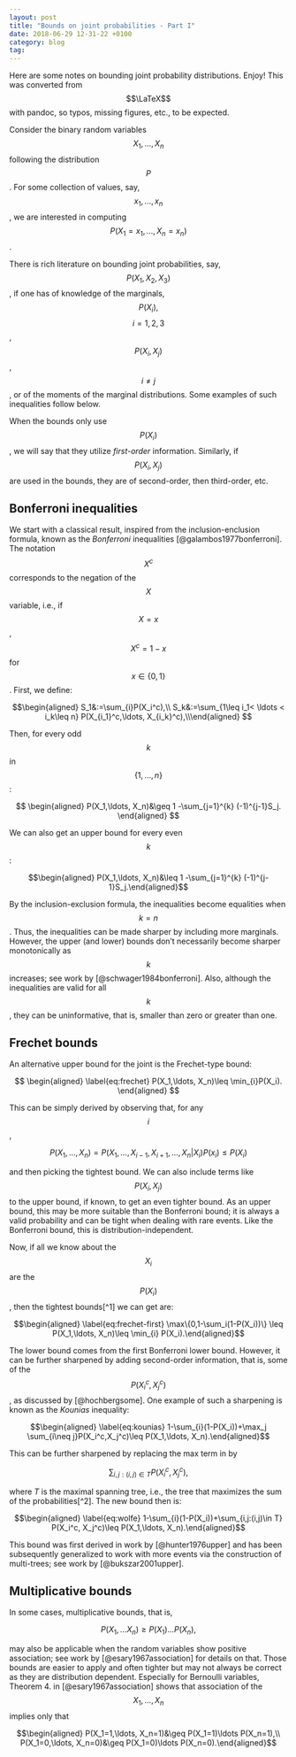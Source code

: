 ```yaml
---
layout: post
title: "Bounds on joint probabilities - Part I"
date: 2018-06-29 12-31-22 +0100
category: blog 
tag:  
---
```


Here are some notes on bounding joint probability distributions. Enjoy! This was
converted from $$\LaTeX$$ with pandoc, so typos, missing figures, etc., to be expected. 

Consider the binary random variables $$X_1, \ldots, X_n$$ following the
distribution $$P$$. For some collection of values, say,
$$x_1, \ldots, x_n$$, we are interested in computing
$$P(X_1=x_1,\ldots, X_n=x_n)$$.

There is rich literature on bounding joint probabilities, say, $$P(X_1,X_2,X_3)$$, if one has of
knowledge of the marginals, $$P(X_i),$$ $$i=1,2,3$$, $$ P(X_{i},X_j)$$,
$$i\neq j$$, or of the moments of the marginal distributions. Some
examples of such inequalities follow below.

When the bounds only use $$P(X_i)$$, we will say that they utilize
*first-order* information. Similarly, if $$P(X_i, X_j)$$ are used in the
bounds, they are of second-order, then third-order, etc.

Bonferroni inequalities
-----------------------

We start with a classical result, inspired from the inclusion-enclusion
formula, known as the *Bonferroni* 
inequalities [@galambos1977bonferroni]. The notation $$X^c$$ corresponds
to the negation of the $$X$$ variable, i.e., if $$X=x$$, $$X^c=1-x$$ for
$$x\in \{0,1\}$$. First, we define:

$$\begin{aligned}
  S_1&:=\sum_{i}P(X_i^c),\\
  S_k&:=\sum_{1\leq i_1< \ldots < i_k\leq n} P(X_{i_1}^c,\ldots, X_{i_k}^c),\\\end{aligned}
$$
  
Then, for every odd $$k$$ in $$\{1,\ldots, n\}$$: 

$$
\begin{aligned}
  P(X_1,\ldots, X_n)&\geq 1 -\sum_{j=1}^{k} (-1)^{j-1}S_j.
\end{aligned}
$$
  
We can also get an upper bound for every even $$k$$:

$$\begin{aligned}
  P(X_1,\ldots, X_n)&\leq 1 -\sum_{j=1}^{k} (-1)^{j-1}S_j.\end{aligned}$$
  
By the inclusion-exclusion formula, the inequalities become equalities
when $$k=n$$. Thus, the inequalities can be made sharper by including more
marginals. However, the upper (and lower) bounds don’t necessarily
become sharper monotonically as $$k$$ increases; see work
by [@schwager1984bonferroni]. Also, although the inequalities are valid
for all $$k$$, they can be uninformative, that is, smaller than zero or
greater than one.

Frechet bounds
--------------

An alternative upper bound for the joint is the Frechet-type bound:

$$
\begin{aligned}
  \label{eq:frechet}
 P(X_1,\ldots, X_n)\leq \min_{i}P(X_i).
 \end{aligned}
 $$ 
 
This can be
simply derived by observing that, for any $$i$$,

$$P(X_1,\ldots, X_n)=P(X_1,\ldots,X_{i-1},X_{i+1},\ldots, X_n|X_i)P(x_i)\leq P(X_i)$$

and then picking the tightest bound. We can also include terms like
$$P(X_i,X_j)$$ to the upper bound, if known, to get an even tighter bound.
As an upper bound, this may be more suitable than the Bonferroni bound;
it is always a valid probability and can be tight when dealing with rare
events. Like the Bonferroni bound, this is distribution-independent.

Now, if all we know about the $$X_i$$ are the $$P(X_i)$$, then the tightest
bounds[^1] we can get are:

$$\begin{aligned}
\label{eq:frechet-first}
 \max\{0,1-\sum_i(1-P(X_i))\} \leq P(X_1,\ldots, X_n)\leq \min_{i} P(X_i).\end{aligned}$$

The lower bound comes from the first Bonferroni lower bound. However, it
can be further sharpened by adding second-order information, that is,
some of the $$P(X_i^c,
X_j^c)$$, as discussed by [@hochbergsome]. One example of such a
sharpening is known as the *Kounias* inequality: 

$$\begin{aligned}
\label{eq:kounias}
 1-\sum_{i}(1-P(X_i))+\max_j \sum_{i\neq j}P(X_i^c,X_j^c)\leq P(X_1,\ldots, X_n).\end{aligned}$$

This can be further sharpened by replacing the max term in by

$$\sum_{i,j:(i,j)\in T} P(X_i^c, X_j^c),$$

where $T$ is the maximal
spanning tree, i.e., the tree that maximizes the sum of the
probabilities[^2]. The new bound then is:

$$\begin{aligned}
\label{eq:wolfe}
 1-\sum_{i}(1-P(X_i))+\sum_{i,j:(i,j)\in T} P(X_i^c, X_j^c)\leq P(X_1,\ldots, X_n).\end{aligned}$$

This bound was first derived in work by [@hunter1976upper] and has been
subsequently generalized to work with more events via the construction
of multi-trees; see work by [@bukszar2001upper].

Multiplicative bounds
---------------------

In some cases, multiplicative bounds, that is,

$$P(X_1,\ldots X_n)\geq P(X_1)\ldots P(X_n),$$ 

may also be applicable when the random variables show positive association; see work
by [@esary1967association] for details on that. Those bounds are easier
to apply and often tighter but may not always be correct as they are
distribution dependent. Especially for Bernoulli variables, Theorem 4.
in [@esary1967association] shows that association of the
$$X_1,\ldots, X_n$$ implies only that 

$$\begin{aligned}
P(X_1=1,\ldots, X_n=1)&\geq P(X_1=1)\ldots P(X_n=1),\\
P(X_1=0,\ldots, X_n=0)&\geq P(X_1=0)\ldots P(X_n=0).\end{aligned}$$


